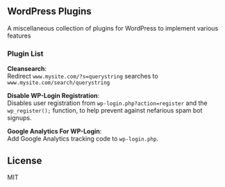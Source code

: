## WordPress Plugins

A miscellaneous collection of plugins for WordPress to implement various features

### Plugin List

**Cleansearch**:  
Redirect `www.mysite.com/?s=querystring` searches to `www.mysite.com/search/querystring`

**Disable WP-Login Registration**:  
Disables user registration from `wp-login.php?action=register` and the `wp_register();` function, to help prevent against nefarious spam bot signups.

**Google Analytics For WP-Login**:  
Add Google Analytics tracking code to `wp-login.php`.

## License

MIT